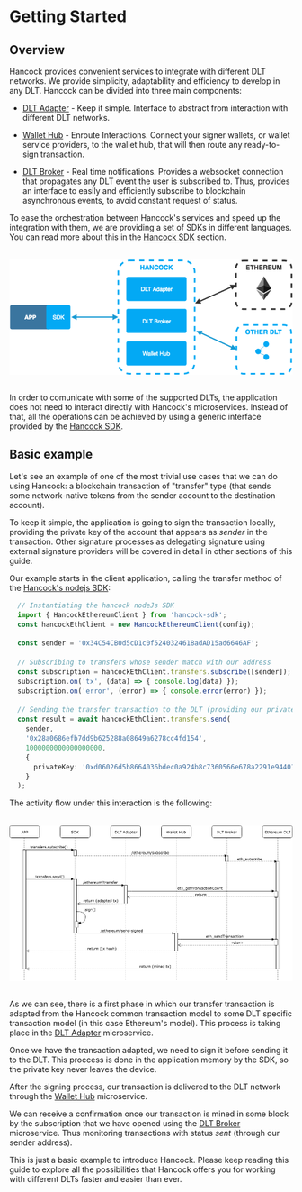 # Getting Started

## Overview

Hancock provides convenient services to integrate with different DLT networks. We provide simplicity, adaptability and efficiency to develop in any DLT. Hancock can be divided into three main components:

- [DLT Adapter](../dlt-adapter/) - Keep it simple.
Interface to abstract from interaction with different DLT networks.

- [Wallet Hub](../wallet-hub/) - Enroute Interactions.
Connect your signer wallets, or wallet service providers, to the wallet hub, that will then route any ready-to-sign transaction.

- [DLT Broker](../dlt-broker/) - Real time notifications.
Provides a websocket connection that propagates any DLT event the user is subscribed to. Thus, provides an interface to easily and efficiently subscribe to blockchain asynchronous events, to avoid constant request of status.

To ease the orchestration between Hancock's services and speed up the integration with them, we are providing a set of SDKs in different languages. You can read more about this in the [Hancock SDK](../sdk/) section.

<img style="display: block; margin: 2rem auto" alt="Hancock high level view" src="../../img/hancock_dia1.png">

In order to comunicate with some of the supported DLTs, the application does not need to interact directly with Hancock's microservices. Instead of that, all the operations can be achieved by using a generic interface provided by the [Hancock SDK](../sdk/).

## Basic example

Let's see an example of one of the most trivial use cases that we can do using Hancock: a blockchain transaction of "transfer" type (that sends some network-native tokens from the sender account to the destination account).

To keep it simple, the application is going to sign the transaction locally, providing the private key of the account that appears as <i>sender</i> in the transaction. Other signature processes as delegating signature using external signature providers will be covered in detail in other sections of this guide.

Our example starts in the client application, calling the transfer method of the [Hancock's nodejs SDK](../sdk/nodejs/):

```typescript
  // Instantiating the hancock nodeJs SDK
  import { HancockEthereumClient } from 'hancock-sdk';
  const hancockEthClient = new HancockEthereumClient(config);

  const sender = '0x34C54CB0d5cD1c0f5240324618adAD15ad6646AF';

  // Subscribing to transfers whose sender match with our address
  const subscription = hancockEthClient.transfers.subscribe([sender]);
  subscription.on('tx', (data) => { console.log(data) });
  subscription.on('error', (error) => { console.error(error) });

  // Sending the transfer transaction to the DLT (providing our private key)
  const result = await hancockEthClient.transfers.send(
    sender,
    '0x28a0686efb7dd9b625288a08649a6278cc4fd154',
    1000000000000000000,
    {
      privateKey: '0xd06026d5b8664036bdec0a924b8c7360566e678a2291e9440156365b040a7b83'
    }
  );
```

The activity flow under this interaction is the following:

<img style="display: block; margin: 2rem auto" alt="Hancock transfer flow"  src="../../img/hancock_dia2.png">

As we can see, there is a first phase in which our transfer transaction is adapted from the Hancock common transaction model to some DLT specific transaction model (in this case Ethereum's model). This process is taking place in the [DLT Adapter](../dlt-adapter/) microservice.

Once we have the transaction adapted, we need to sign it before sending it to the DLT. This proccess is done in the application memory by the SDK, so the private key never leaves the device.

After the signing process, our transaction is delivered to the DLT network through the [Wallet Hub](../wallet-hub/) microservice.

We can receive a confirmation once our transaction is mined in some block by the subscription that we have opened using the [DLT Broker](../dlt-broker/) microservice. Thus monitoring transactions with status <i>sent</i> (through our sender address).

This is just a basic example to introduce Hancock. Please keep reading this guide to explore all the possibilities that Hancock offers you for working with different DLTs faster and easier than ever.
